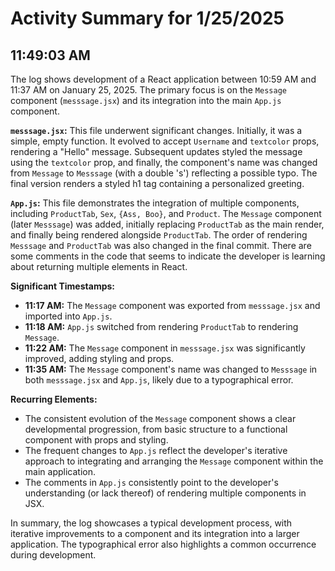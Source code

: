 # Activity Summary for 1/25/2025

## 11:49:03 AM
The log shows development of a React application between 10:59 AM and 11:37 AM on January 25, 2025.  The primary focus is on the `Message` component (`messsage.jsx`) and its integration into the main `App.js` component.


**`messsage.jsx`:** This file underwent significant changes. Initially, it was a simple, empty function. It evolved to accept `Username` and `textcolor` props, rendering a "Hello" message.  Subsequent updates styled the message using the `textcolor` prop, and finally, the component's name was changed from `Message` to `Messsage` (with a double 's') reflecting a possible typo. The final version renders a styled h1 tag containing a personalized greeting.


**`App.js`:** This file demonstrates the integration of multiple components, including `ProductTab`, `Sex`, `{Ass, Boo}`, and `Product`.  The `Message` component (later `Messsage`) was added, initially replacing `ProductTab` as the main render, and finally being rendered alongside `ProductTab`. The order of rendering `Messsage` and `ProductTab` was also changed in the final commit.  There are some comments in the code that seems to indicate the developer is learning about returning multiple elements in React.


**Significant Timestamps:**

* **11:17 AM:**  The `Message` component was exported from `messsage.jsx` and imported into `App.js`.
* **11:18 AM:** `App.js` switched from rendering `ProductTab` to rendering `Message`.
* **11:22 AM:** The `Message` component in `messsage.jsx` was significantly improved, adding styling and props.
* **11:35 AM:** The `Message` component's name was changed to `Messsage` in both `messsage.jsx` and `App.js`, likely due to a typographical error.


**Recurring Elements:**

* The consistent evolution of the `Message` component shows a clear developmental progression, from basic structure to a functional component with props and styling.
* The frequent changes to `App.js` reflect the developer's iterative approach to integrating and arranging the `Message` component within the main application.
* The comments in `App.js` consistently point to the developer's understanding (or lack thereof) of rendering multiple components in JSX.

In summary, the log showcases a typical development process, with iterative improvements to a component and its integration into a larger application.  The typographical error also highlights a common occurrence during development.
